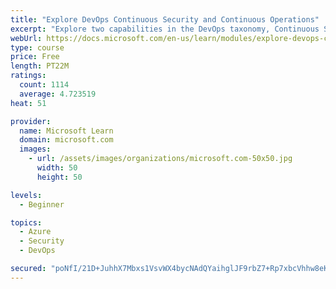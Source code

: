 ```yaml
---
title: "Explore DevOps Continuous Security and Continuous Operations"
excerpt: "Explore two capabilities in the DevOps taxonomy, Continuous Security and Continuous Operations."
webUrl: https://docs.microsoft.com/en-us/learn/modules/explore-devops-continuous-security-operations/
type: course
price: Free
length: PT22M
ratings:
  count: 1114
  average: 4.723519
heat: 51

provider:
  name: Microsoft Learn
  domain: microsoft.com
  images:
    - url: /assets/images/organizations/microsoft.com-50x50.jpg
      width: 50
      height: 50

levels:
  - Beginner

topics:
  - Azure
  - Security
  - DevOps

secured: "poNfI/21D+JuhhX7Mbxs1VsvWX4bycNAdQYaihglJF9rbZ7+Rp7xbcVhhw8eK338SCFkBeR0GNLzvfM1j2MjtX2shRvT37zbJ6tRqmB72FTOFaFfElOgvflbcTD50Fo0iOynrF1Hiqsok/FtKOHhk3D/tuSCkk6nImGaHmwcrZJlL8Zoh3gPHZARlTFth13GqgVvI+TuY3Pi0Me6XFmPOGeY/+aM2UG8rbG8titO+dx03R8cWSYYvSFw5O1V5eIwwjWq/IQRKfO29upbA4rxaXDMOE0Fr81mcaB/dyywlk66UmLfnMy05KqhHP7J/wf9Ne7DOANlyrbyaP7PNyl2gYOVjYPTrKTH7r0I4qvYlU6aI0HPmYa5NjSKmOS71yilu/M0XT9lhgQePhp/f8VxMnAagIOaD7zK0ZkHWr/e9xI=;MwpbMdB8xm6U5z1TGQuVGA=="
---
```


